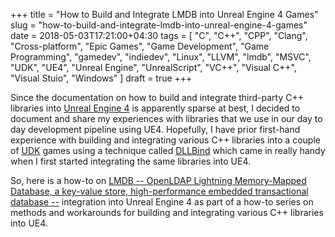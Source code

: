 +++
title = "How to Build and Integrate LMDB into Unreal Engine 4 Games"
slug = "how-to-build-and-integrate-lmdb-into-unreal-engine-4-games"
date = 2018-05-03T17:21:00+04:30
tags = [ "C", "C++", "CPP", "Clang", "Cross-platform", "Epic Games", "Game Development", "Game Programming", "gamedev", "indiedev", "Linux", "LLVM", "lmdb", "MSVC", "UDK", "UE4", "Unreal Engine", "UnrealScript", "VC++", "Visual C++", "Visual Stuio", "Windows" ]
draft = true
+++

Since the documentation on how to build and integrate third-party C++ libraries into [Unreal Engine 4](https://www.unrealengine.com/) is apparently sparse at best, I decided to document and share my experiences with libraries that we use in our day to day development pipeline using UE4. Hopefully, I have prior first-hand experience with building and integrating various C++ libraries into a couple of [UDK](https://www.unrealengine.com/en-US/previous-versions) games using a technique called [DLLBind](https://api.unrealengine.com/udk/Three/DLLBind.html) which came in really handy when I first started integrating the same libraries into UE4.

So, here is a how-to on [LMDB -- OpenLDAP Lightning Memory-Mapped Database, a key-value store, high-performance embedded transactional database --](https://symas.com/lmdb/) integration into Unreal Engine 4 as part of a how-to series on methods and workarounds for building and integrating various C++ libraries into UE4.

<!--more-->
